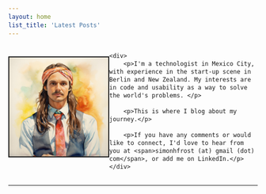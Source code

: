 ```yaml
---
layout: home
list_title: 'Latest Posts'
---
```


<style>
.profile-container {
    display: flex;
    align-items: center;
    margin-bottom: 16px;
}

.profile-container img {
    height: 200px;
    width: 200px;
    border: 2px solid;
    margin-bottom: 16px; /* Adjust this as needed for non-mobile view */
}

.profile-container div {
    margin-left: 16px;
    margin-top: 16px;
}

@media (max-width: 768px) {
    .profile-container {
        flex-direction: column;
        align-items: center; /* Center align items in mobile view */
    }

    .profile-container div {
        margin-left: 0;
    }
}
</style>

<div class="profile-container">
    <img src="/assets/profile-picture.jpg" alt="Profile Picture">

    <div>
        <p>I'm a technologist in Mexico City, with experience in the start-up scene in Berlin and New Zealand. My interests are in code and usability as a way to solve the world's problems. </p>

        <p>This is where I blog about my journey.</p>

        <p>If you have any comments or would like to connect, I'd love to hear from you at <span>simonhfrost (at) gmail (dot) com</span>, or add me on LinkedIn.</p>
    </div>
</div>

<hr />
<br />
